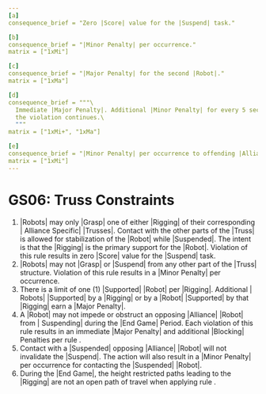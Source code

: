 ```yaml
---
[a]
consequence_brief = "Zero |Score| value for the |Suspend| task."

[b]
consequence_brief = "|Minor Penalty| per occurrence."
matrix = ["1xMi"]

[c]
consequence_brief = "|Major Penalty| for the second |Robot|."
matrix = ["1xMa"]

[d]
consequence_brief = """\
  Immediate |Major Penalty|. Additional |Minor Penalty| for every 5 seconds \
  the violation continues.\
  """
matrix = ["1xMi+", "1xMa"]

[e]
consequence_brief = "|Minor Penalty| per occurrence to offending |Alliance|."
matrix = ["1xMi"]
---
```


# GS06: Truss Constraints

1. |Robots| may only |Grasp| one of either |Rigging| of their corresponding |
Alliance Specific| |Trusses|. Contact with the other parts of the |Truss| is
allowed for stabilization of the |Robot| while |Suspended|. The intent is that
the |Rigging| is the primary support for the |Robot|. Violation of this rule
results in zero |Score| value for the |Suspend| task.
2. |Robots| may not |Grasp| or |Suspend| from any other part of the |Truss|
structure. Violation of this rule results in a |Minor Penalty| per occurrence.
3. There is a limit of one (1) |Supported| |Robot| per |Rigging|. Additional |
Robots| |Supported| by a |Rigging| or by a |Robot| |Supported| by that |Rigging|
earn a |Major Penalty|.
4. A |Robot| may not impede or obstruct an opposing |Alliance| |Robot| from |
Suspending| during the |End Game| Period. Each violation of this rule results in
an immediate |Major Penalty| and additional |Blocking| Penalties per rule <G28>.
5. Contact with a |Suspended| opposing |Alliance| |Robot| will not invalidate
the |Suspend|. The action will also result in a |Minor Penalty| per occurrence
for contacting the |Suspended| |Robot|.
6. During the |End Game|, the height restricted paths leading to the |Rigging|
are not an open path of travel when applying rule <G28>.
